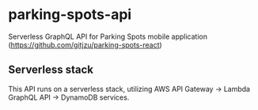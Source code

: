# parking-spots-api
Serverless GraphQL API for Parking Spots mobile application (https://github.com/gitjzu/parking-spots-react)

## Serverless stack
This API runs on a serverless stack, utilizing AWS API Gateway -> Lambda GraphQL API -> DynamoDB services.

